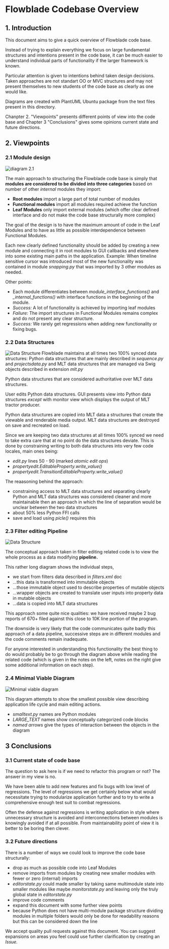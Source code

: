 # Flowblade Codebase Overview

## 1. Introduction

This document aims to give a quick overview of Flowblade code base.

Instead of trying to explain everything we focus on large fundamental structures and intentions present in the code base, it can be much easier to understand individual parts of functionality if the larger framework is known.

Particular attention is given to intentions behind taken design decisions. Taken approaches are not standart OO or MVC structures and may not present themselves to new students of the code base as clearly as one would like.

Diagrams are created with PlantUML Ubuntu package from the text files present in this directory.

Chanpter 2. "Viewpoints" presents different points of view into the code base and Chapter 3 "Conclusions" gives some opinions current state and future directions.

## 2. Viewpoints

### 2.1 Module design
![diagram 2.1](./modulesdia.png  "diagram 2.1")

The main approach to structuring the Flowblade code base is simply that **modules are considered to be divided into three categories** based on number of other *internal* modules they import:
  * **Root modules** import a large part of total number of modules
  * **Functional modules** import all modules required achieve the function
  * **Leaf Modules** only import external modules (which offer clear defined interface and do not make the code base structurally more complex)

The goal of the design is to have the maximum amount of code in the Leaf Modules and to have as little as possible interdependence between Functional Modules.

Each new clearly defined functionality should be added by creating a new module and connecting it in root modules to GUI callbacks and elsewhere into some existing main paths in the application. Example: When timeline sensitive cursor was introduced most of the new functionality was contained in module *snapping.py* that was imported by 3 other modules as needed.

  Other points:
  * Each module differentiates between *module_interface_functions()* and *_internal_functions()* with interface functions in the beginning of the module.
  * *Success:* A lot of functionality is achieved by importing leaf modules
  * *Failure:* The import structures in Functional Modules remains complex and do not present any clear structure.
  * *Success:* We rarely get regressions when adding new functionality or fixing bugs.

### 2.2 Data Structures
![Data Structure](./datadia.png)
Flowblade maintains at all times two 100% synced data structures: Python data structures that are mainly described in *sequence.py* and *projectsdata.py* and MLT data structures that are managed via Swig objects described in extension *mlt.py*

Python data structures that are considered authoritative over MLT data structures.

User edits Python data structures. GUI presents view into Python data structures *except* with monitor view which displays the output of MLT tractor producer.

Python data structures are copied into MLT data a structures that create the viewable and renderable media output. MLT data structures are destroyed on save and recreated on load.

Since we are keeping two data structures at all times 100% synced we need to take extra care that at no point do the data structures deviate. This is done by constraining writing to both data structures into very few code locales, main ones being:
* *edit.py* lines 50 - 90 (marked *atomic edit ops*)
* *propertyedit.EditableProperty.write_value()*
* *propertyedit.TransitionEditableProperty.write_value()*

The reaasoning behind the approach:
* constraining access to MLT data structures and separating clearly Python and MLT data structures was considered cleaner and more maintainable then an approach in which the line of separation would be unclear between the two data structures
* about 50% less Python FFI calls
* save and load using *picle()* requires this

### 2.3 Filter editing Pipeline
![Data Structure](./filtersdia.png)

The conceptual approach taken in filter editing related code is to view the whole process as a data modifying **pipeline.**

This rather long diagram shows the individual steps,
* we start from filters data described in *filters.xml* doc
* ...this data is transformed into immutable objects
* ...those immutable object used to describe properties of mutable objects
* ...wrapper objects are created to translate user inputs into property data in mutable objects
* ...data is copied into MLT data structures


This approach some quite nice qualities: we have received maybe 2 bug reports of 670+ filed against this close to 10K line portion of the program.

The downside is very likely that the code communicates quite badly this approach of a data pipeline, successive steps are in different modules and the code comments remain inadequate.

For anyone interested in understanding this functionality the best thing to do would probably be to go through the diagram above while reading the related code (which is given in the notes on the left, notes on the right give some additional information on each step).

### 2.4 Minimal Viable Diagram
![Minimal viable diagram](./fbladedia.png)

This diagram attempts to show the smallest possible view describing application life cycle and main editing actions.
* *smalltext.py* names are Python modules
* *LARGE_TEXT* names show conceptually categorized code blocks
* *named arrows* give the types of interaction between the objects in the diagram


## 3 Conclusions

### 3.1 Current state of code base

The question to ask here is if we need to refactor this program or not? The answer in my view is no.

We have been able to add new features and fix bugs with low level of regressions. The level of regressions we get certainly below what would necessitate trying to modularize application further and to try to write a comprehensive enough test suit to combat regressions.

Often the  defense against regressions is writing application in style where unnecessary structure is avoided and interconnections between modules is knowingly avoided if at all possible. From maintainability point of view it is better to be boring then clever.

### 3.2 Future directions

There is a number of ways we could look to improve the code base structurally:
* drop as much as possible code into Leaf Modules
* remove imports from modules by creating new smaller modules with fewer or zero (internal) imports
* *editorstate.py* could made smaller by taking same multimodule state into smaller modules like maybe *monitorstate.py* and leaving only the truly global state in *editorstate.py*
* improve code comments
* expand this document with some further view points
* because Python does not have multi-module package structure dividing modules in multiple folders would only be done for readability reasons but this can be considered down the line

We accept quality pull requests against this document. You can suggest expansions on areas you feel could use further clarification by creating an *Issue.*
